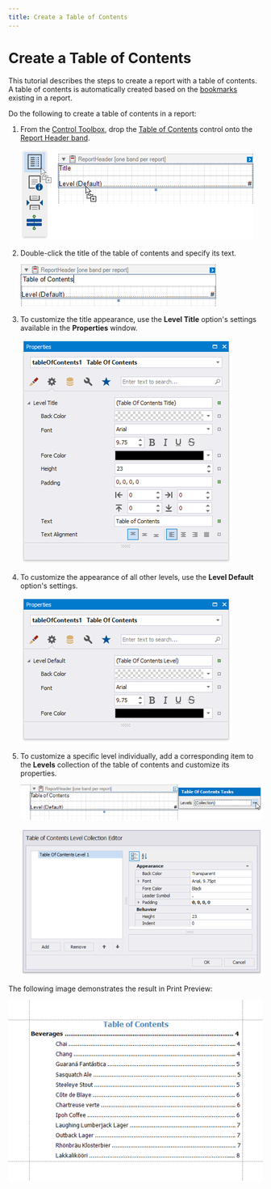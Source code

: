 ```yaml
---
title: Create a Table of Contents
---
```

# Create a Table of Contents
This tutorial describes the steps to create a report with a table of contents. A table of contents is automatically created based on the [bookmarks](add-bookmarks-and-a-document-map.md) existing in a report.

Do the following to create a table of contents in a report:
1. From the [Control Toolbox](..\report-designer-tools\toolbox.md), drop the [Table of Contents](..\use-report-elements\use-basic-report-controls\table-of-contents.md) control onto the [Report Header band](..\introduction-to-banded-reports.md).
	
	![eurd-win-drop-table-of-contents](../../../../images/eurd-win-drop-table-of-contents.png)
2. Double-click the title of the table of contents and specify its text.
	
	![eurd-win-toc-change-title](../../../../images/eurd-win-toc-change-title.png)
3. To customize the title appearance, use the **Level Title** option's settings available in the **Properties** window.
	
	![eurd-win-toc-level-title](../../../../images/eurd-win-toc-level-title.png)
4. To customize the appearance of all other levels, use the **Level Default** option's settings.
	
	![eurd-win-toc-levet-default](../../../../images/eurd-win-toc-levet-default.png)
5. To customize a specific level individually, add a corresponding item to the **Levels** collection of the table of contents and customize its properties.
	
	![eurd-win-toc-levels](../../../../images/eurd-win-toc-levels.png)
	
	![eurd-win-toc-editor](../../../../images/eurd-win-toc-editor.png)

The following image demonstrates the result in Print Preview:

![eurd-win-toc-result](../../../../images/eurd-win-toc-result.png)